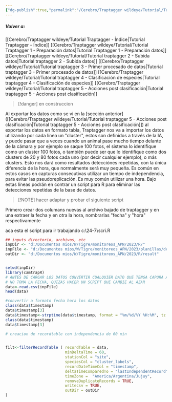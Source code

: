 ```yaml
---
{"dg-publish":true,"permalink":"/Cerebro/Traptagger wildeye/Tutorial/Tutorial traptagger 6 - Anexo - tiempo de independencia de detecciones/","noteIcon":""}
---
```


##### Volver a:
[[Cerebro/Traptagger wildeye/Tutorial Traptagger - Índice\|Tutorial Traptagger - Índice]]
[[Cerebro/Traptagger wildeye/Tutorial/Tutorial Traptagger 1 - Preparación datos\|Tutorial Traptagger 1 - Preparación datos]]
[[Cerebro/Traptagger wildeye/Tutorial/Tutorial traptagger 2 - Subida datos\|Tutorial traptagger 2 - Subida datos]]
[[Cerebro/Traptagger wildeye/Tutorial/Tutorial traptagger 3 - Primer procesado de datos\|Tutorial traptagger 3 - Primer procesado de datos]]
[[Cerebro/Traptagger wildeye/Tutorial/Tutorial traptagger 4 - Clasificación de especies\|Tutorial traptagger 4 - Clasificación de especies]]
[[Cerebro/Traptagger wildeye/Tutorial/Tutorial traptagger 5 - Acciones post clasificación\|Tutorial traptagger 5 - Acciones post clasificación]]



> [!danger] en construccion
> 


Al exportar los datos como se vi en la [sección anterior]([[Cerebro/Traptagger wildeye/Tutorial/Tutorial traptagger 5 - Acciones post clasificación\|Tutorial traptagger 5 - Acciones post clasificación]]) al exportar los datos en formato tabla, Traptagger nos va a importar los datos utilizando por cada línea un "cluster", estos son definidos a través de la IA, y puede pasar que a veces cuando un animal pase mucho tiempo delante de la cámara y por ejemplo se saque 100 fotos, el sistema lo identifique como un cluster 100 fotos, o también puede ser que lo identifique como dos clusters de 20 y 80 fotos cada uno (por decir cualquier ejemplo), o más clusters. 
Esto nos dará como resultados detecciónes repetidas, con la única diferencia de la hora, que normalmente será muy pequeña. 
Es común en estos casos en capturas consecutivas utilizar un tiempo de independencia, para evitar las pseudoreplicación. Es muy común utilizar una hora. 
Bajo estas líneas podrán en contrar un script para R para eliminar las detecciones repetidas de la base de datos. 



> [!NOTE] hacer
> adaptar y probar el siguiente script

Primero crear dos columans nuevas al archivo bajado de traptagger y en una extraer la fecha y en otra la hora, nombrarlas "fecha" y "hora" respectivamente

aca esta el script para ir trabajando
c:\24-7\scri.R 

```R
## inputs directorio, archivos, etc
inpDir <- "d:/Documentos mios/W/Tigre/monitoreos_APN/2023/R/"
inpFile <- "d:/Documentos mios/W/Tigre/monitoreos_APN/2023/planillas/de traptagger/cali_bari_23.csv"
outDir <- "d:/Documentos mios/W/Tigre/monitoreos_APN/2023/R/result"


setwd(inpDir)
library(camtrapR)  
# ANTES DE CARGAR LOS DATOS CONVERTIR CUALQUIER DATO QUE TENGA CAPURA A LAS 0:00 A 0:01 O 23:59 POR QUE SINO, 
# NO TOMA LA FECHA, QUIZAS HACER UN SCRIPT QUE CAMBIE AL AZAR
data<-read.csv(inpFile) 
head(data)

#convertir a formato fecha hora los datos
class(data$timestamp)
data$timestamp[3]
data$timestamp<-strptime(data$timestamp, format = "%m/%d/%Y %H:%M", tz = "America/Argentina/Jujuy")
class(data$timestamp)
data$timestamp[3]

# creacion de recordtable con independencia de 60 min


filt<-filterRecordTable ( recordTable = data, 
                          minDeltaTime = 60,
                          stationCol = "site",
                          speciesCol = "cluster_labels",
                          recordDateTimeCol = "timestamp",
                          deltaTimeComparedTo = "lastIndependentRecord",
                          timeZone =  "America/Argentina/Jujuy",
                          removeDuplicateRecords = TRUE,
                          writecsv = TRUE,
                          outDir = outDir
)

```